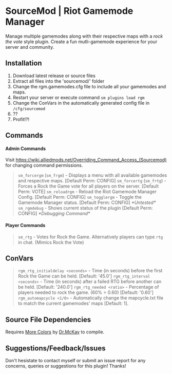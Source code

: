 # SourceMod | Riot Gamemode Manager

Manage multiple gamemodes along with their respective maps with a _rock the vote_ style plugin. Create a fun mutli-gamemode experience for your server and community.

## Installation
1. Download latest release or source files
2. Extract all files into the 'sourcemod/' folder
3. Change the rgm.gamemodes.cfg file to include all your gamemodes and maps.
4. Restart your server or execute command `sm plugins load rgm`
5. Change the ConVars in the automatically generated config file in `/cfg/sourcemod`
4. ??
5. Profit!?!

## Commands
#### Admin Commands
Visit https://wiki.alliedmods.net/Overriding_Command_Access_(Sourcemod) for changing command permissions.
> `sm_forcergm` (`sm_frgm`) - Displays a menu with all available gamemodes and respective maps. [Default Perm: CONFIG]
> `sm_forcertg` (`sm_frtg`) - Forces a Rock the Game vote for all players on the server. [Default Perm: VOTE]
> `sm_reloadrgm` - Reload the Riot Gamemode Manager Config. [Default Perm: CONFIG]
> `sm_togglergm` - Toggle the Gamemode Manager status. [Default Perm: CONFIG] _\*Untested\*_
> `sm_rgmdebug` - Shows current status of the plugin [Default Perm: CONFIG] _\*Debugging Command\*_

#### Player Commands
> `sm_rtg` - Votes for Rock the Game. Alternatively players can type `rtg` in chat. (Mimics Rock the Vote)

## ConVars
> `rgm_rtg_initialdelay <seconds>` - Time (in seconds) before the first Rock the Game can be held. [Default: '45.0']
> `rgm_rtg_interval <seconds>` - Time (in seconds) after a failed RTG before another can be held. [Default: '240.0']
> `rgm_rtg_needed <ratio>` - Percentage of players needed to rock the game. (60% = 0.60) [Default: '0.60']
> `rgm_automapcycle <1/0>` - Automatically change the mapcycle.txt file to match the current gamemodes' maps [Default: 1].

## Source File Dependencies
Requires [More Colors](https://forums.alliedmods.net/showthread.php?t=185016) by [Dr.McKay](https://www.doctormckay.com/) to compile.

## Suggestions/Feedback/Issues

Don't hesistate to contact myself or submit an issue report for any concerns, queries or suggestions for this plugin!
Thanks!

